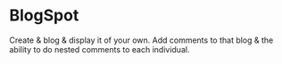 # BlogSpot

Create & blog & display it of your own.
Add comments to that blog & the ability to do nested comments to each individual.